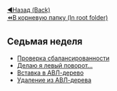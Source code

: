 [:arrow_backward:Назад (Back)](https://github.com/Bloodies/HSE-University-projects/tree/Bloodies/Course-2/AaDS/Algorithms-practice-%5BITMO%5D)  
[:rewind:В корневую папку (In root folder)](https://github.com/Bloodies/HSE-University-projects)  

## Седьмая неделя

* [Проверка сбалансированности](https://github.com/Bloodies/HSE-University-projects/tree/Bloodies/Course-2/AaDS/Algorithms-practice-%5BITMO%5D/Week-7/1.%20Balance%20check%20(%D0%9F%D1%80%D0%BE%D0%B2%D0%B5%D1%80%D0%BA%D0%B0%20%D0%B1%D0%B0%D0%BB%D0%B0%D0%BD%D1%81%D0%B0) "Balance check")
* [Делаю я левый поворот...](https://github.com/Bloodies/HSE-University-projects/tree/Bloodies/Course-2/AaDS/Algorithms-practice-%5BITMO%5D/Week-7/2.%20Turn%20left%20(%D0%9B%D0%B5%D0%B2%D1%8B%D0%B9%20%D0%BF%D0%BE%D0%B2%D0%BE%D1%80%D0%BE%D1%82) "I make a left turn...")
* [Вставка в АВЛ-дерево](https://github.com/Bloodies/HSE-University-projects/tree/Bloodies/Course-2/AaDS/Algorithms-practice-%5BITMO%5D/Week-7/3.%20Insert%20into%20AVL-tree%20(%D0%92%D1%81%D1%82%D0%B0%D0%B2%D0%BA%D0%B0) "Insert into AVL-tree")
* [Удаление из АВЛ-дерева](https://github.com/Bloodies/HSE-University-projects/tree/Bloodies/Course-2/AaDS/Algorithms-practice-%5BITMO%5D/Week-7/4.%20Delete%20from%20AVL-tree%20(%D0%A3%D0%B4%D0%B0%D0%BB%D0%B5%D0%BD%D0%B8%D0%B5) "Deletion from a AVL-tree")
